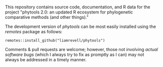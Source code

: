 This repository contains source code, documentation, and R data for the project "phytools 2.0: an updated R ecosystem for phylogenetic comparative methods (and other things)."

The development version of *phytools* can be most easily installed using the *remotes* package as follows:

```
remotes::install_github("liamrevell/phytools")
```

Comments & pull requests are welcome; however, those not involving *actual software bugs* (which I always try to fix as promptly as I can) may not always be addressed in a timely manner.
